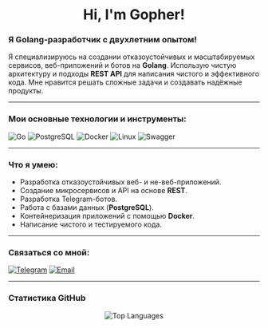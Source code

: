 <h1 align="center">Hi, I'm Gopher!</h1>

### Я Golang-разработчик с двухлетним опытом!

Я специализируюсь на создании отказоустойчивых и масштабируемых сервисов, веб-приложений и ботов на **Golang**. Использую чистую архитектуру и подходы **REST API** для написания чистого и эффективного кода. Мне нравится решать сложные задачи и создавать надёжные продукты.

---

### Мои основные технологии и инструменты:

<p>
  <img src="https://img.shields.io/badge/Go-00ADD8?style=for-the-badge&logo=go&logoColor=white" alt="Go" />
  <img src="https://img.shields.io/badge/PostgreSQL-316192?style=for-the-badge&logo=postgresql&logoColor=white" alt="PostgreSQL" />
  <img src="https://img.shields.io/badge/Docker-2496ED?style=for-the-badge&logo=docker&logoColor=white" alt="Docker" />
  <img src="https://img.shields.io/badge/Linux-FCC624?style=for-the-badge&logo=linux&logoColor=black" alt="Linux" />
  <img src="https://img.shields.io/badge/Swagger-85EA2D?style=for-the-badge&logo=swagger&logoColor=black" alt="Swagger" />
</p>

---

### Что я умею:
- Разработка отказоустойчивых веб- и не-веб-приложений.
- Создание микросервисов и API на основе **REST**.
- Разработка Telegram-ботов.
- Работа с базами данных (**PostgreSQL**).
- Контейнеризация приложений с помощью **Docker**.
- Написание чистого и тестируемого кода.

---

### Связаться со мной:
[![Telegram](https://img.shields.io/badge/Telegram-26A5E4?style=for-the-badge&logo=telegram&logoColor=white)](t.me/alva_zero)
[![Email](https://img.shields.io/badge/Email-D14836?style=for-the-badge&logo=gmail&logoColor=white)](mailto:kolochik72ru@gmail.com)

---

### Статистика GitHub
<p align="center">
  <img src="https://github-readme-stats.vercel.app/api/top-langs/?username=kolochik72ru&layout=compact&theme=onedark" alt="Top Languages" />
</p>
